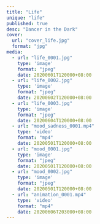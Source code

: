 ```yaml
---
title: "Life"
unique: "life"
published: true
desc: "Dancer in the Dark"
cover:
  url: "cover_life.jpg"
  format: "jpg"
media:
  - url: "life_0001.jpg"
    type: 'image'
    format: "jpeg"
    date: 20200601T120000+08:00
  - url: "life_0002.jpg"
    type: 'image'
    format: "jpeg"
    date: 20200602T120000+08:00
  - url: "life_0003.jpg"
    type: 'image'
    format: "jpeg"
    date: 20200604T120000+08:00
  - url: "mood_sadness_0001.mp4"
    type: 'video'
    format: "mp4"
    date: 20200501T120000+08:00
  - url: "mood_0001.jpg"
    type: 'image'
    format: "jpeg"
    date: 20200501T120000+08:00
  - url: "mood_0002.jpg"
    type: 'image'
    format: "jpeg"
    date: 20200501T120000+08:00
  - url: "animation_0001.mp4"
    type: 'video'
    format: "mp4"
    date: 20200606T203000+08:00
---
```

